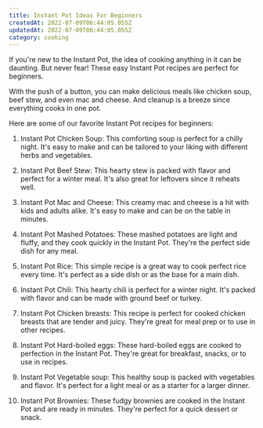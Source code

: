 ```yaml
---
title: Instant Pot Ideas For Beginners
createdAt: 2022-07-09T06:44:05.055Z
updatedAt: 2022-07-09T06:44:05.055Z
category: cooking
---
```


If you're new to the Instant Pot, the idea of cooking anything in it can be daunting. But never fear! These easy Instant Pot recipes are perfect for beginners.

With the push of a button, you can make delicious meals like chicken soup, beef stew, and even mac and cheese. And cleanup is a breeze since everything cooks in one pot.

Here are some of our favorite Instant Pot recipes for beginners:

1. Instant Pot Chicken Soup: This comforting soup is perfect for a chilly night. It's easy to make and can be tailored to your liking with different herbs and vegetables.

2. Instant Pot Beef Stew: This hearty stew is packed with flavor and perfect for a winter meal. It's also great for leftovers since it reheats well.

3. Instant Pot Mac and Cheese: This creamy mac and cheese is a hit with kids and adults alike. It's easy to make and can be on the table in minutes.

4. Instant Pot Mashed Potatoes: These mashed potatoes are light and fluffy, and they cook quickly in the Instant Pot. They're the perfect side dish for any meal.

5. Instant Pot Rice: This simple recipe is a great way to cook perfect rice every time. It's perfect as a side dish or as the base for a main dish.

6. Instant Pot Chili: This hearty chili is perfect for a winter night. It's packed with flavor and can be made with ground beef or turkey.

7. Instant Pot Chicken breasts: This recipe is perfect for cooked chicken breasts that are tender and juicy. They're great for meal prep or to use in other recipes.

8. Instant Pot Hard-boiled eggs: These hard-boiled eggs are cooked to perfection in the Instant Pot. They're great for breakfast, snacks, or to use in recipes.

9. Instant Pot Vegetable soup: This healthy soup is packed with vegetables and flavor. It's perfect for a light meal or as a starter for a larger dinner.

10. Instant Pot Brownies: These fudgy brownies are cooked in the Instant Pot and are ready in minutes. They're perfect for a quick dessert or snack.
